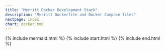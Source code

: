 ```yaml
---
title: "Merritt Docker Development Stack"
description: "Merritt Dockerfile and Docker Compose files"
nextpage: index
chart: docker.mmd
---
```


{% include mermaid.html %}
{% include start.html %}
{% include end.html %}

